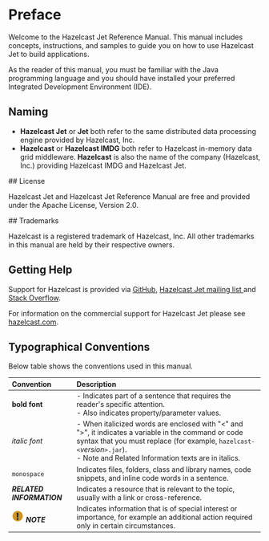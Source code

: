 # Preface

Welcome to the Hazelcast Jet Reference Manual. This manual includes
concepts, instructions, and samples to guide you on how to use Hazelcast Jet
to build applications.

As the reader of this manual, you must be familiar with the Java
programming language and you should have installed your preferred
Integrated Development Environment (IDE).

## Naming

- **Hazelcast Jet** or **Jet** both refer to the same distributed data processing engine provided by Hazelcast, Inc.
- **Hazelcast** or **Hazelcast IMDG** both refer to Hazelcast in-memory data grid middleware. **Hazelcast** is also the name of the company (Hazelcast, Inc.) providing Hazelcast IMDG and Hazelcast Jet.


## License

Hazelcast Jet and Hazelcast Jet Reference Manual are free and provided under the Apache
License, Version 2.0.

## Trademarks

Hazelcast is a registered trademark of Hazelcast, Inc. All other
trademarks in this manual are held by their respective owners.

## Getting Help

Support for Hazelcast is provided via [GitHub](https://github.com/hazelcast/hazelcast-jet), [Hazelcast Jet mailing list ](https://groups.google.com/forum/#!forum/hazelcast-jet) and
[Stack Overflow](http://www.stackoverflow.com).

For information on the commercial support for Hazelcast Jet please see
[hazelcast.com](https://hazelcast.com/pricing/).

## Typographical Conventions

Below table shows the conventions used in this manual.

|Convention|Description|
|:-|:-|
|**bold font**| - Indicates part of a sentence that requires the reader's specific attention. <br> - Also indicates property/parameter values.|
|*italic font*|- When italicized words are enclosed with "<" and ">", it indicates a variable in the command or code syntax that you must replace (for example, `hazelcast-<`*version*`>.jar`). <br> - Note and Related Information texts are in italics.|
|`monospace`|Indicates files, folders, class and library names, code snippets, and inline code words in a sentence.|
|***RELATED INFORMATION***|Indicates a resource that is relevant to the topic, usually with a link or cross-reference.|
|![image](images/NoteSmall.jpg) ***NOTE***| Indicates information that is of special interest or importance, for example an additional action required only in certain circumstances.|
